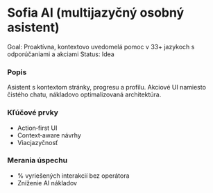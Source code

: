 # Sofia AI (multijazyčný osobný asistent)

Goal: Proaktívna, kontextovo uvedomelá pomoc v 33+ jazykoch s odporúčaniami a akciami
Status: Idea

### Popis

Asistent s kontextom stránky, progresu a profilu. Akciové UI namiesto čistého chatu, nákladovo optimalizovaná architektúra.

### Kľúčové prvky

- Action‑first UI
- Context‑aware návrhy
- Viacjazyčnosť

### Merania úspechu

- % vyriešených interakcií bez operátora
- Zníženie AI nákladov